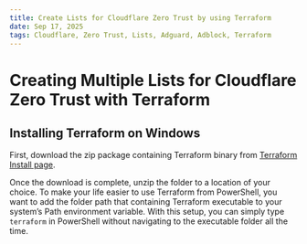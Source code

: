 ```yaml
---
title: Create Lists for Cloudflare Zero Trust by using Terraform
date: Sep 17, 2025
tags: Cloudflare, Zero Trust, Lists, Adguard, Adblock, Terraform
---
```


# Creating Multiple Lists for Cloudflare Zero Trust with Terraform

## Installing Terraform on Windows

First, download the zip package containing Terraform binary from [Terraform Install page](https://developer.hashicorp.com/terraform/install).

Once the download is complete, unzip the folder to a location of your choice. To make your life easier to use Terraform from PowerShell, you want to add the folder path that containing Terraform executable to your system’s Path environment variable. With this setup, you can simply type `terraform` in PowerShell without navigating to the executable folder all the time.
